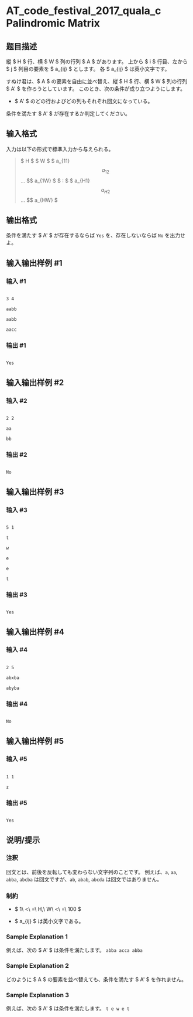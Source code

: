 # AT_code_festival_2017_quala_c Palindromic Matrix

## 题目描述

[problemUrl]: https://atcoder.jp/contests/code-festival-2017-quala/tasks/code_festival_2017_quala_c

縦 $ H $ 行、横 $ W $ 列の行列 $ A $ があります。 上から $ i $ 行目、左から $ j $ 列目の要素を $ a_{ij} $ とします。 各 $ a_{ij} $ は英小文字です。

すぬけ君は、$ A $ の要素を自由に並べ替え、縦 $ H $ 行、横 $ W $ 列の行列 $ A' $ を作ろうとしています。 このとき、次の条件が成り立つようにします。

- $ A' $ のどの行およびどの列もそれぞれ回文になっている。

条件を満たす $ A' $ が存在するか判定してください。

## 输入格式

入力は以下の形式で標準入力から与えられる。

> $ H $ $ W $ $ a_{11} $$ a_{12} $$ ... $$ a_{1W} $ $ : $ $ a_{H1} $$ a_{H2} $$ ... $$ a_{HW} $

## 输出格式

条件を満たす $ A' $ が存在するならば `Yes` を、存在しないならば `No` を出力せよ。

## 输入输出样例 #1

### 输入 #1

```
3 4
aabb
aabb
aacc
```

### 输出 #1

```
Yes
```

## 输入输出样例 #2

### 输入 #2

```
2 2
aa
bb
```

### 输出 #2

```
No
```

## 输入输出样例 #3

### 输入 #3

```
5 1
t
w
e
e
t
```

### 输出 #3

```
Yes
```

## 输入输出样例 #4

### 输入 #4

```
2 5
abxba
abyba
```

### 输出 #4

```
No
```

## 输入输出样例 #5

### 输入 #5

```
1 1
z
```

### 输出 #5

```
Yes
```

## 说明/提示

### 注釈

回文とは、前後を反転しても変わらない文字列のことです。 例えば、`a`, `aa`, `abba`, `abcba` は回文ですが、`ab`, `abab`, `abcda` は回文ではありません。

### 制約

- $ 1\ <\ =\ H,\ W\ <\ =\ 100 $
- $ a_{ij} $ は英小文字である。

### Sample Explanation 1

例えば、次の $ A' $ は条件を満たします。 ``` abba acca abba ```

### Sample Explanation 2

どのように $ A $ の要素を並べ替えても、条件を満たす $ A' $ を作れません。

### Sample Explanation 3

例えば、次の $ A' $ は条件を満たします。 ``` t e w e t ```